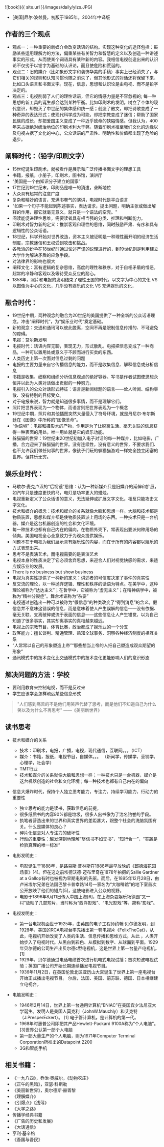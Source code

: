 ![book]({{ site.url }}/images/daily/ylzs.JPG)

- [美国]尼尔·波兹曼，初版于1985年，2004年中译版

## 作者的三个观点

-  观点一：一种重要的新媒介会改变话语的结构。实现这种变化的途径包括：鼓励某些运用理解力的方法，偏重某些有关智力和智慧的定义以及创造一种讲述事实的形式，从而使某个词语具有某种新的内容。我相信电视创造出来的认识论不仅劣于以铅字为基础的认识论，而且使危险和荒诞的。
-  观点二：旧的媒介（比如象形文字和装饰华美的手稿）事实上已经消失了，与它们相关的规则和认知习惯也随之消失了，但其他形式的对话还将保留下来，比如口头语言和书面文字。现在，信息，思想和认识论是由电视、而不是铅字决定的。
- 观点三：电视削弱了人们的理性话语，但它的情感力量是不容忽视的; 每一种思想的新工具的诞生都会达到某种平衡。比如印刷术的发明，树立了个体的现代意识，却毁灭了中世纪的集体感和统一感；创造了散文，却把诗歌变成了一种奇异的表达形式；使现代科学成为可能，却把宗教变成了迷信；帮助了国家民族的成长，却把爱国主义变成了一种近乎致命的狭隘情感。但我认为，400年来占据绝对统治地位的印刷术利大于弊。随着印刷术推至我们文化的边缘以及电视占据了文化的中心，公众话语的严肃性、明确性和价值都出现了危险的退步。

## 阐释时代：（铅字/印刷文字）

- 15世纪诞生印刷术，就被看作是展示和广泛传播书面文字的理想工具
- 书籍，报纸，小册子，印刷术，图书馆，演讲厅
- “美国是一个由知识分子建立的国家”
- 17世纪到19世纪末，印刷品是唯一的消遣，垄断地位
- 大众具有超常的注意广度
- 复杂和精妙的语言，充满书卷气的演讲，电视时代是平白语言 
- "如果一个句子不能起到陈述事实，表达请求，提出问题，明确主张或做出解释的作用，那它就毫无意义，就只是一个语法的空壳。"
- 阅读能促进理性思维，需要读者具有相当强的分类、推理和判断能力。
- 印刷术对智力新的定义：推崇客观和理性的思维，同时鼓励严肃、有序和具有逻辑性的公众话语。
- 18世纪，科学开始对世界改造，资本主义被证明是一种理性而开明的经济生活制度，宗教迷信和王权受到攻击和挑战。
- 各教派的纷争在18世纪时通过论述严谨的说理进行的，到19世纪则是利用建立大学作为解决矛盾的应急手段。
- 对法律界的影响也很大
- 阐释文化：富有逻辑的复杂思维，高度的理性和秩序，对于自相矛盾的憎恶，超常的冷静和客观以及等待受众反应的耐心。
- 1858年，照片和电报的发明结束了理性王国的时代。以文字为中心的文化 VS 以图像为中心的文化，几乎没有娱乐的文化 VS 充满娱乐的文化，

## 融合时代：

- 19世纪中期，两种观念的融合为20世纪的美国提供了一种全新的公众话语理念。冲击“阐释时代”，为“娱乐业时代”奠定基础。 
- 新的观念：交通和通讯可以彼此脱离，空间不再是限制信息传播的、不可避免的障碍。
- 电报：莫尔斯发明
- 电报时代：话语内容无聊，表现无力，形式散乱。电报把信息变成了一种商品，一种可以置用处或意义于不顾而进行买卖的东西。
- 人类历史上第一次面对信息过剩的问题
- 电报的主要力量来自它传播信息的能力，而不是收集信息、解释信息或分析信息
- 书籍是收集、细察和组织分析信息观点的绝好容器。写书是作者试图使思想永恒并以此为人类对话做出贡献的一种努力。
- 电报引入的公众对话形式特征：语言是新闻标题的语言——耸人听闻、结构零散、没有特别的目标受众。
- 对于电报来说，智力就是知道很多事情，而不是理解它们。
- 照片把世界表现为一个物体，而语言则把世界表现为一个概念
- 19世纪中期，照片和其他插图突然大量侵入了符号环境，就是丹尼尔·布尔斯廷在《图像》中所称的“图像革命”。
- “伪语境”：电报和摄影术的产物，作用是为了让脱离生活、毫无关联的信息获得一种表面的用处。唯一用处就是它的娱乐功能。
- 躲猫猫的世界：19世纪末20世纪初加入电子对话的每一种媒介，比如电影，广播，合力迎来了躲猫猫的世界。没有连续性，没有意义的世界，不要求我们、也不允许我们做任何事的世界，像孩子们玩的躲猫猫游戏一样完全独立闭塞的世界。但其乐无穷。


## 娱乐业时代：

- 马歇尔·麦克卢汉的“后视镜”思维：认为一种新媒介只是旧媒介的延伸和扩展，如汽车只是速度更快的马，电灯是功率更大的蜡烛。
- 电视重新定义了公众话语的意义，无法延伸或扩展文字文化，相反只能攻击文字文化。
- 技术和媒介的概念：技术和媒介的关系就像大脑和思想一样。大脑和技术都是物质装置，思想和媒介都是使物质装置派上用场的东西。一种技术只是一台机器，媒介是这台机器创造的社会和文化环境。
- 每一种技术也都有自己内在的偏向，在物质外壳下，常表现出要派何种用场的倾向。美国电视全心全意致力于为观众提供娱乐。
- 问题不在于电视为我们展示具有娱乐性的内容，而在于所有的内容都以娱乐的方式表现出来。
- 思考不是表演艺术，而电视需要的是表演艺术
- 电视本身的性质决定了它必须舍弃思想，来迎合人们对视觉快感的需求，来适应娱乐业的发展。
- There is no business but show business
- 电视为真实性提供了一种新的定义：讲述者的可信度决定了事件的真实性
- 反交流的理论，以一种抛弃逻辑、理性和秩序的话语为特点。在美学中，这种理论被称为“达达主义”；在哲学中，它被称为“虚无主义”；在精神病学中，被称为“精神分裂症”。舞台术语称为“杂耍”
- 电视通过创造出一种可以被称为“假信息”的种类改变了“得到消息”的含义。假信息并不意味这错误的信息，而是意味着使人产生误解的信息——没有依据、毫无关联、支离破碎或流于表面的信息——这些信息让人产生错觉，以为自己知道了很多事实，其实却离事实的真相越来越远。
- 电视上的宗教节目，体育比赛，政治都成了娱乐业的一个分支
- 政客能力：擅长谈判、精通管理、熟知全球事务、洞察各种经济制度的相互关系
- “人常常以自己的形象塑造上帝”“那些想当上帝的人把自己塑造成观众期望的形象”
- 通讯模式中的技术变化比交通模式中的技术变化更能影响人们的意识形态

## 解决问题的方法：学校

- 要利用教育来控制电视，而不是反过来
- 学生应该学会怎样疏远某些信息形式

> "人们感到痛苦的不是他们用笑声代替了思考，而是他们不知道自己为什么笑以及为什么不再思考" ——《美丽新世界》
> 

## 读书思考

- 技术和媒介的关系
  - 技术：印刷术，电报，广播，电视，现代通信，互联网。。。（ICT）
  - 媒介：书籍，报纸，电视节目，自媒体。。。 （新闻学，传媒学，营销学，心理学，社会学）
  - TMT行业
  - 技术和媒介的关系就像大脑和思想一样；一种技术只是一台机器，媒介是这台机器创造的社会和文化环境；每一种技术也都有自己内在的偏向

- 信息大爆炸时代，保持个人独立思考能力，专注力，持续学习能力，行动力的重要性
  - 独立思考的能力是读书，获取信息的前提。
  - 很多纸质书的内容90%都是垃圾，很多人出书像为了沽名钓誉的手段。
  - 执笔者营造出来的世界和真实世界的差距甚大，跟整个社会的洗脑氛围有关。什么是媒体的良心？
  - 碎片化信息对人专注力的破坏性
  - 行动的重要性：越发深刻地理解“尽信书不如无书”，“知行合一”，“实践是检验真理的唯一标准”

- 电影发明史：
  - 电影诞生于1888年，是路易斯·普林斯在1888年最早放映的《郎德海花园场景》[4]。但在这之前埃德沃德·迈布里奇在1878年拍摄的Sallie Gardner at a Gallop有时也被视为早期电影的先驱。而后，在1895年12月28日，由卢米埃尔兄弟在法国巴黎卡普幸路14号一家名为“大咖啡馆”的地下室首次公开放映了他们的短片[5]，这使电影进入公众的视野。
  - 电影于1896年8月11日传入中国上海[6]，在上海杂耍娱乐场徐园“又一村”放映了几部短片，当时称为“西洋影戏”、“电光影戏”等，简称“影戏”。
- 电视发明史：
  - 第一台电视机面世于1925年，由英国的电子工程师约翰·贝尔德发明，到1928年，美国的RCA电视台率先播出第一套电视片《FelixTheCat》，从此，电视机开始改变了人类的生活、信息传播和思维方式。从此 ，人类开始步入了电视时代。从黑白到彩色、从模拟到数字、从球面到平面。1929年贝尔德的公司生产出贝尔德c型电视机，这是世界上第一台量产电视机。[1]
  - 1929年，贝尔德通过电话电缆首次进行机电式电视试播；首次短波电视试验；英国广播公司开始长期连续播发电视节目。
  - 1936年11月2日，在英国伦敦北区亚历山大宫诞生了世界上第一座电视台开始正式播出电视节目。 尔后，法国、美国、前苏联、德国、日本相继建立电视台。
- 电脑发明史：
  - 1946年2月14日，世界上第一台通用计算机“ENIAC”在美国宾夕法尼亚大学诞生。发明人是美国人莫克利（JohnW.Mauchly）和艾克特（J.PresperEckert）。 [1] 电子管计算机，是计算机的第一代。
  - 1968年时惠普公司即把其产品Hewlett-Packard 9100A称为“个人电脑”。[3]世界公认第一部个人电脑
  - 第一部大量生产的个人电脑，则为1971年Computer Terminal Corporation所推出的Datapoint 2200
  - 3G和智能手机
  
## 相关书籍：
- 《一九八四》，乔治·奥威尔，《动物农庄》
- 《正午的黑暗》，亚瑟·科斯勒
- 《美丽新世界》，奥尔德斯·赫胥黎
- 《理解媒介》
- 《引爆点》《浅薄》
- 《大学之路》
- 传播学经典书籍
- 《广告的历史和发展》
- 《大话通信》
- 亨利·基辛格
- 《吾国与吾民》




